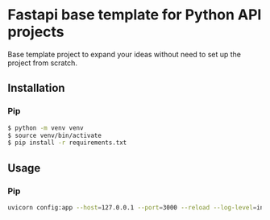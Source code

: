 # Fastapi base template for Python API projects

Base template project to expand your ideas without need to set up the project from scratch.

## Installation

### Pip

```bash
$ python -m venv venv
$ source venv/bin/activate
$ pip install -r requirements.txt
```

## Usage

### Pip

```bash
uvicorn config:app --host=127.0.0.1 --port=3000 --reload --log-level=info
```